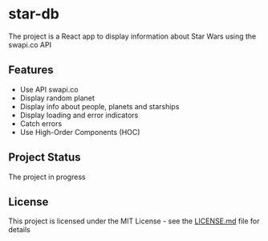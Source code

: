 # star-db
The project is a React app to display information about Star Wars using the swapi.co API

## Features
* Use API swapi.co
* Display random planet
* Display info about people, planets and starships
* Display loading and error indicators
* Catch errors
* Use High-Order Components (HOC)

## Project Status
The project in progress

## License
This project is licensed under the MIT License - see the [LICENSE.md](LICENSE.md) file for details
